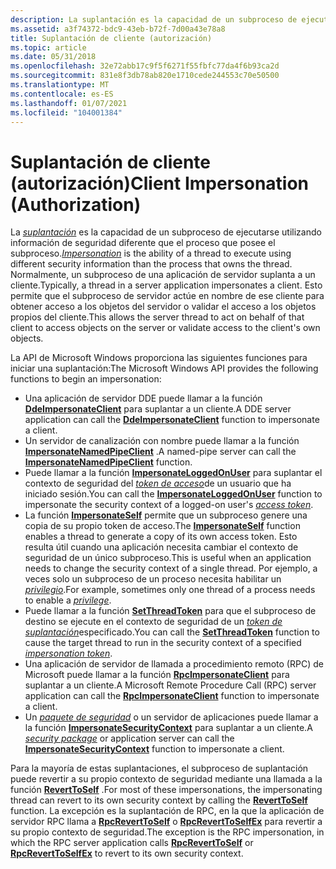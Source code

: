 ```yaml
---
description: La suplantación es la capacidad de un subproceso de ejecutarse utilizando información de seguridad diferente que el proceso que posee el subproceso.
ms.assetid: a3f74372-bdc9-43eb-b72f-7d00a43e78a8
title: Suplantación de cliente (autorización)
ms.topic: article
ms.date: 05/31/2018
ms.openlocfilehash: 32e72abb17c9f5f6271f55fbfc77da4f6b93ca2d
ms.sourcegitcommit: 831e8f3db78ab820e1710cede244553c70e50500
ms.translationtype: MT
ms.contentlocale: es-ES
ms.lasthandoff: 01/07/2021
ms.locfileid: "104001384"
---
```

# <a name="client-impersonation-authorization"></a><span data-ttu-id="c0a0a-103">Suplantación de cliente (autorización)</span><span class="sxs-lookup"><span data-stu-id="c0a0a-103">Client Impersonation (Authorization)</span></span>

<span data-ttu-id="c0a0a-104">La [*suplantación*](/windows/desktop/SecGloss/i-gly) es la capacidad de un subproceso de ejecutarse utilizando información de seguridad diferente que el proceso que posee el subproceso.</span><span class="sxs-lookup"><span data-stu-id="c0a0a-104">[*Impersonation*](/windows/desktop/SecGloss/i-gly) is the ability of a thread to execute using different security information than the process that owns the thread.</span></span> <span data-ttu-id="c0a0a-105">Normalmente, un subproceso de una aplicación de servidor suplanta a un cliente.</span><span class="sxs-lookup"><span data-stu-id="c0a0a-105">Typically, a thread in a server application impersonates a client.</span></span> <span data-ttu-id="c0a0a-106">Esto permite que el subproceso de servidor actúe en nombre de ese cliente para obtener acceso a los objetos del servidor o validar el acceso a los objetos propios del cliente.</span><span class="sxs-lookup"><span data-stu-id="c0a0a-106">This allows the server thread to act on behalf of that client to access objects on the server or validate access to the client's own objects.</span></span>

<span data-ttu-id="c0a0a-107">La API de Microsoft Windows proporciona las siguientes funciones para iniciar una suplantación:</span><span class="sxs-lookup"><span data-stu-id="c0a0a-107">The Microsoft Windows API provides the following functions to begin an impersonation:</span></span>

-   <span data-ttu-id="c0a0a-108">Una aplicación de servidor DDE puede llamar a la función [**DdeImpersonateClient**](/windows/win32/api/ddeml/nf-ddeml-ddeimpersonateclient) para suplantar a un cliente.</span><span class="sxs-lookup"><span data-stu-id="c0a0a-108">A DDE server application can call the [**DdeImpersonateClient**](/windows/win32/api/ddeml/nf-ddeml-ddeimpersonateclient) function to impersonate a client.</span></span>
-   <span data-ttu-id="c0a0a-109">Un servidor de canalización con nombre puede llamar a la función [**ImpersonateNamedPipeClient**](/windows/win32/api/namedpipeapi/nf-namedpipeapi-impersonatenamedpipeclient) .</span><span class="sxs-lookup"><span data-stu-id="c0a0a-109">A named-pipe server can call the [**ImpersonateNamedPipeClient**](/windows/win32/api/namedpipeapi/nf-namedpipeapi-impersonatenamedpipeclient) function.</span></span>
-   <span data-ttu-id="c0a0a-110">Puede llamar a la función [**ImpersonateLoggedOnUser**](/windows/win32/api/securitybaseapi/nf-securitybaseapi-impersonateloggedonuser) para suplantar el contexto de seguridad del [*token de acceso*](/windows/desktop/SecGloss/a-gly)de un usuario que ha iniciado sesión.</span><span class="sxs-lookup"><span data-stu-id="c0a0a-110">You can call the [**ImpersonateLoggedOnUser**](/windows/win32/api/securitybaseapi/nf-securitybaseapi-impersonateloggedonuser) function to impersonate the security context of a logged-on user's [*access token*](/windows/desktop/SecGloss/a-gly).</span></span>
-   <span data-ttu-id="c0a0a-111">La función [**ImpersonateSelf**](/windows/win32/api/securitybaseapi/nf-securitybaseapi-impersonateself) permite que un subproceso genere una copia de su propio token de acceso.</span><span class="sxs-lookup"><span data-stu-id="c0a0a-111">The [**ImpersonateSelf**](/windows/win32/api/securitybaseapi/nf-securitybaseapi-impersonateself) function enables a thread to generate a copy of its own access token.</span></span> <span data-ttu-id="c0a0a-112">Esto resulta útil cuando una aplicación necesita cambiar el contexto de seguridad de un único subproceso.</span><span class="sxs-lookup"><span data-stu-id="c0a0a-112">This is useful when an application needs to change the security context of a single thread.</span></span> <span data-ttu-id="c0a0a-113">Por ejemplo, a veces solo un subproceso de un proceso necesita habilitar un [*privilegio*](/windows/desktop/SecGloss/p-gly).</span><span class="sxs-lookup"><span data-stu-id="c0a0a-113">For example, sometimes only one thread of a process needs to enable a [*privilege*](/windows/desktop/SecGloss/p-gly).</span></span>
-   <span data-ttu-id="c0a0a-114">Puede llamar a la función [**SetThreadToken**](/windows/win32/api/processthreadsapi/nf-processthreadsapi-setthreadtoken) para que el subproceso de destino se ejecute en el contexto de seguridad de un [*token de suplantación*](/windows/desktop/SecGloss/i-gly)especificado.</span><span class="sxs-lookup"><span data-stu-id="c0a0a-114">You can call the [**SetThreadToken**](/windows/win32/api/processthreadsapi/nf-processthreadsapi-setthreadtoken) function to cause the target thread to run in the security context of a specified [*impersonation token*](/windows/desktop/SecGloss/i-gly).</span></span>
-   <span data-ttu-id="c0a0a-115">Una aplicación de servidor de llamada a procedimiento remoto (RPC) de Microsoft puede llamar a la función [**RpcImpersonateClient**](/windows/desktop/api/rpcdce/nf-rpcdce-rpcimpersonateclient) para suplantar a un cliente.</span><span class="sxs-lookup"><span data-stu-id="c0a0a-115">A Microsoft Remote Procedure Call (RPC) server application can call the [**RpcImpersonateClient**](/windows/desktop/api/rpcdce/nf-rpcdce-rpcimpersonateclient) function to impersonate a client.</span></span>
-   <span data-ttu-id="c0a0a-116">Un [*paquete de seguridad*](/windows/desktop/SecGloss/s-gly) o un servidor de aplicaciones puede llamar a la función [**ImpersonateSecurityContext**](/windows/desktop/api/sspi/nf-sspi-impersonatesecuritycontext) para suplantar a un cliente.</span><span class="sxs-lookup"><span data-stu-id="c0a0a-116">A [*security package*](/windows/desktop/SecGloss/s-gly) or application server can call the [**ImpersonateSecurityContext**](/windows/desktop/api/sspi/nf-sspi-impersonatesecuritycontext) function to impersonate a client.</span></span>

<span data-ttu-id="c0a0a-117">Para la mayoría de estas suplantaciones, el subproceso de suplantación puede revertir a su propio contexto de seguridad mediante una llamada a la función [**RevertToSelf**](/windows/win32/api/securitybaseapi/nf-securitybaseapi-reverttoself) .</span><span class="sxs-lookup"><span data-stu-id="c0a0a-117">For most of these impersonations, the impersonating thread can revert to its own security context by calling the [**RevertToSelf**](/windows/win32/api/securitybaseapi/nf-securitybaseapi-reverttoself) function.</span></span> <span data-ttu-id="c0a0a-118">La excepción es la suplantación de RPC, en la que la aplicación de servidor RPC llama a [**RpcRevertToSelf**](/windows/desktop/api/rpcdce/nf-rpcdce-rpcreverttoself) o [**RpcRevertToSelfEx**](/windows/desktop/api/rpcdce/nf-rpcdce-rpcreverttoselfex) para revertir a su propio contexto de seguridad.</span><span class="sxs-lookup"><span data-stu-id="c0a0a-118">The exception is the RPC impersonation, in which the RPC server application calls [**RpcRevertToSelf**](/windows/desktop/api/rpcdce/nf-rpcdce-rpcreverttoself) or [**RpcRevertToSelfEx**](/windows/desktop/api/rpcdce/nf-rpcdce-rpcreverttoselfex) to revert to its own security context.</span></span>

 

 
